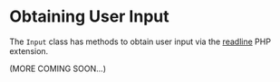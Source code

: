 # Obtaining User Input

The `Input` class has methods to obtain user input via the [readline](https://www.php.net/manual/en/function.readline.php) PHP extension.

(MORE COMING SOON...)